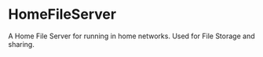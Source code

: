 # HomeFileServer
A Home File Server for running in home networks. Used for File Storage and sharing.
